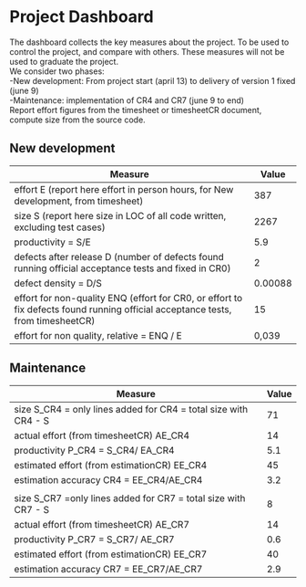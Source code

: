 # Project Dashboard

The dashboard collects the key measures about the project.
To be used to control the project, and compare with others. These measures will not be used to graduate the project. <br>
We consider two phases: <br>
-New development: From project start (april 13) to delivery of version 1 fixed (june 9)  <br>
-Maintenance: implementation of CR4 and CR7 (june 9 to end)   <br>
Report effort figures from the timesheet or timesheetCR document, compute size from the source code.

## New development 
| Measure| Value |
|---|---|
|effort E (report here effort in person hours, for New development, from timesheet)  | 387 |
|size S (report here size in LOC of all code written, excluding test cases)  | 2267 |
|productivity = S/E | 5.9 |
|defects after release D (number of defects found running official acceptance tests and fixed in CR0) | 2 |
|defect density = D/S| 0.00088 |
| effort for non-quality ENQ (effort for CR0, or effort to fix defects found running official acceptance tests, from timesheetCR) | 15 |
| effort for non quality, relative = ENQ / E | 0,039 |

## Maintenance

| Measure | Value|
|---|---|
| size S_CR4 = only lines added for CR4 = total size with CR4 - S | 71 |
| actual effort (from timesheetCR) AE_CR4 | 14 |
| productivity P_CR4 = S_CR4/ EA_CR4 | 5.1 |
| estimated effort (from estimationCR) EE_CR4 | 45 |
|estimation accuracy CR4 = EE_CR4/AE_CR4  | 3.2 |
|||
| size S_CR7 =only lines added for CR7 = total size with CR7 - S | 8 |
| actual effort (from timesheetCR) AE_CR7 | 14 |
| productivity P_CR7 = S_CR7/ AE_CR7 | 0.6 |
| estimated effort (from estimationCR) EE_CR7 | 40 |
|estimation accuracy CR7 = EE_CR7/AE_CR7  | 2.9 |